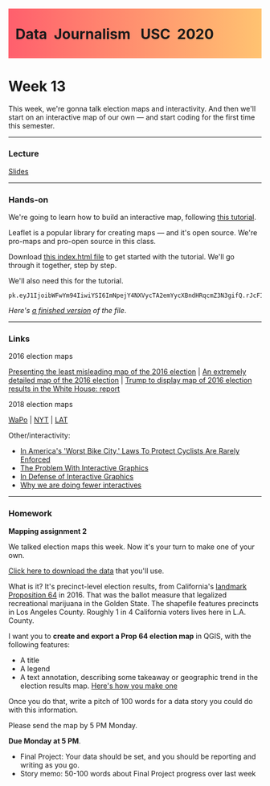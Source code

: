 <div class="header">
<h1 class="ml7">
  <span class="text-wrapper">
    <span class="letters"><p id ="usc p">Data&nbsp;&nbsp;Journalism&nbsp;&nbsp;&nbsp;USC&nbsp;&nbsp;2020</p></span>
  </span>
</h1>
</div>
<script src="https://cdnjs.cloudflare.com/ajax/libs/animejs/2.0.2/anime.min.js"></script>

<script src="https://ajax.googleapis.com/ajax/libs/jquery/3.3.1/jquery.min.js"></script>

<style>
.header{
      background-image: linear-gradient(to right, #ff5f6d, #ffc371);
}

.ml7 {
  position: relative;
  font-weight: 1200;


}
.ml7 .text-wrapper {
  position: relative;
  display: inline-block;
  padding-top: 0.2em;
  padding-right: 0.05em;
  padding-bottom: 0.1em;
  overflow: hidden;
  padding-left: 14px;

}
.ml7 .letter {
  transform-origin: 0 100%;
  display: inline-block;
  line-height: 1.3em;
  font-size: 3.6em;
  color: #FFFFFF
}


</style>


<script>
// Wrap every letter in a span
$('.ml7 .letters').each(function(){
  $(this).html($(this).text().replace(/([^\x00-\x80]|\w)/g, "<span class='letter'>$&</span>"));
});

anime.timeline({loop: true})
  .add({
    targets: '.ml7 .letter',
    translateY: ["1.1em", 0],
    translateX: ["0.55em", 0],
    translateZ: 0,
    rotateZ: [180, 0],
    duration: 1050,
    easing: "easeOutExpo",
    delay: function(el, i) {
      return 50 * i;
    }
  }).add({
    targets: '.ml7',
    opacity: 0,
    duration: 1000,
    easing: "easeOutExpo",
    delay: 1000
  });
</script>

# Week 13
This week, we're gonna talk election maps and interactivity. And then we'll start on an interactive map of our own — and start coding for the first time this semester.

---

### Lecture

[Slides](https://docs.google.com/presentation/d/1NFou_0UfhSHlNGxb3QEeVgLE2SBRFpB_J6gnVEkcnLQ/edit#slide=id.g4a430350dc_0_161)

---

### Hands-on

We're going to learn how to build an interactive map, following [this tutorial](https://leafletjs.com/examples/choropleth/).

Leaflet is a popular library for creating maps — and it's open source. We're pro-maps and pro-open source in this class.

Download [this index.html file](files/index.html) to get started with the tutorial. We'll go through it together, step by step.

We'll also need this for the tutorial.

```
pk.eyJ1IjoibWFwYm94IiwiYSI6ImNpejY4NXVycTA2emYycXBndHRqcmZ3N3gifQ.rJcFIG214AriISLbB6B5aw
```

*Here's [a finished version](files/finished.html) of the file*.

---

### Links
2016 election maps

[Presenting the least misleading map of the 2016 election](https://www.washingtonpost.com/news/politics/wp/2018/07/30/presenting-the-least-misleading-map-of-the-2016-election/?utm_term=.0d639286a97d) | [An extremely detailed map of the 2016 election](https://www.washingtonpost.com/news/politics/wp/2018/07/30/presenting-the-least-misleading-map-of-the-2016-election/?utm_term=.0d639286a97d) | [Trump to display map of 2016 election results in the White House: report](https://thehill.com/blogs/blog-briefing-room/332927-trump-will-hang-map-of-2016-election-results-in-the-white-house)

2018 election maps

[WaPo](https://thehill.com/blogs/blog-briefing-room/332927-trump-will-hang-map-of-2016-election-results-in-the-white-house) | [NYT](https://www.nytimes.com/interactive/2018/11/06/us/elections/results-house-elections.html) | [LAT](https://www.latimes.com/projects/la-pol-na-us-general-election-results-2018/)

Other/interactivity:

* [In America's 'Worst Bike City,' Laws To Protect Cyclists Are Rarely Enforced](https://laist.com/2018/12/04/bike_safety_los_angeles_law_three-feet-law.php)
* [The Problem With Interactive Graphics](https://www.fastcompany.com/3069008/the-problem-with-interactive-graphics)
* [In Defense of Interactive Graphics](https://www.vis4.net/blog/2017/03/in-defense-of-interactive-graphics/)
* [Why we are doing fewer  interactives](https://github.com/archietse/malofiej-2016/blob/master/tse-malofiej-2016-slides.pdf)

---

### Homework

**Mapping assignment 2**

We talked election maps this week. Now it's your turn to make one of your own.

[Click here to download the data](https://amendelson.github.io/usc-data-2020/data/prop64.zip) that you'll use.

What is it? It's precinct-level election results, from California's [landmark Proposition 64](https://ballotpedia.org/California_Proposition_64,_Marijuana_Legalization_(2016)) in 2016. That was the ballot measure that legalized recreational marijuana in the Golden State. The shapefile features precincts in Los Angeles County. Roughly 1 in 4 California voters lives here in L.A. County.

I want you to **create and export a Prop 64 election map** in QGIS, with the following features:

* A title
* A legend
* A text annotation, describing some takeaway or geographic trend in the election results map. [Here's how you make one](https://docs.qgis.org/2.14/fi/docs/user_manual/introduction/general_tools.html#annotation-tools)

Once you do that, write a pitch of 100 words for a data story you could do with this information.

Please send the map by 5 PM Monday.

**Due Monday at 5 PM**.

* Final Project: Your data should be set, and you should be reporting and writing as you go.
* Story memo: 50-100 words about Final Project progress over last week
